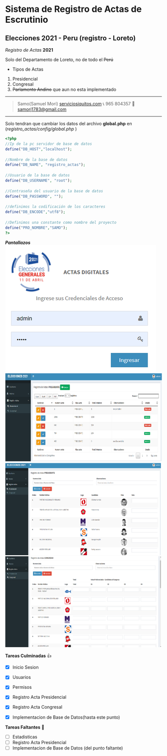 # Sistema de Registro de Actas de Escrutinio
## Elecciones 2021 - Peru (registro - Loreto)

*Registro de Actas*   **2021**

Solo del Departamento de Loreto, no de todo el ~~Perú~~  

* Tipos de Actas
1. Presidencial
2. Congresal
3. ~~Parlamento Andino~~  que aun no esta implementado  

---
>Samo(Samuel Mori) [serviciosiquitos.com](http://serviciosiquitos.com "En Desarrollo") :telephone_receiver: 965 804357 :email: samorj1783@gmail.com  
---

Solo tendran que cambiar los datos del archivo **global.php** en (*registro_actas/config/global.php* )
  

```php
<?php 
//Ip de la pc servidor de base de datos
define("DB_HOST","localhost");

//Nombre de la base de datos
define("DB_NAME", "registro_actas");

//Usuario de la base de datos
define("DB_USERNAME", "root");

//Contraseña del usuario de la base de datos
define("DB_PASSWORD", "");

//definimos la codificación de los caracteres
define("DB_ENCODE","utf8");

//Definimos una constante como nombre del proyecto
define("PRO_NOMBRE","SAMO");
?>
```
***Pantallazos***  
![Registro de Actas](files/img/sesion.png "Inicio Sesion")
![Registro de Actas](files/img/presidente.png "Actas registradas")
![Registro de Actas](files/img/presidente1.png " Registro de Actas")
![Registro de Actas](files/img/congreso.png " Registro de Actas Congreso")

**Tareas Culminadas**  :+1:

* [x] Inicio Sesion
* [x] Usuarios
* [x] Permisos
* [x] Registro Acta Presidencial
* [x] Registro Acta Congresal
* [x] Implementacion de Base de Datos(hasta este punto)



**Tareas Faltantes** :grimacing:

* [ ] Estadisticas
* [ ] Registro Acta Presidencial
* [ ] Implementacion de Base de Datos (del punto faltante)